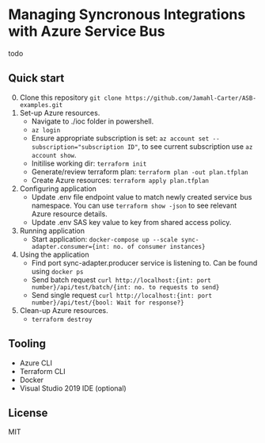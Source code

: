 # Managing Syncronous Integrations with Azure Service Bus
todo
## Quick start
0. Clone this repository `git clone https://github.com/Jamahl-Carter/ASB-examples.git`
1. Set-up Azure resources. 
    - Navigate to ./ioc folder in powershell.
    - `az login`
    - Ensure appropriate subscription is set: `az account set --subscription="subscription ID"`, to see current subscription use `az account show`.
    - Initilise working dir: `terraform init`
    - Generate/review terraform plan: `terraform plan -out plan.tfplan`
    - Create Azure resources: `terraform apply plan.tfplan`
2. Configuring application
    - Update .env file endpoint value to match newly created service bus namespace. You can use `terraform show -json` to see relevant Azure resource details.
    - Update .env SAS key value to key from shared access policy.
3. Running application
    - Start application: `docker-compose up --scale sync-adapter.consumer={int: no. of consumer instances}`
4. Using the application
    - Find port sync-adapter.producer service is listening to. Can be found using `docker ps`
    - Send batch request `curl http://localhost:{int: port number}/api/test/batch/{int: no. to requests to send}`
    - Send single request `curl http://localhost:{int: port number}/api/test/{bool: Wait for response?}`
5. Clean-up Azure resources.
    - `terraform destroy`

## Tooling
- Azure CLI
- Terraform CLI
- Docker
- Visual Studio 2019 IDE (optional)

## License
MIT